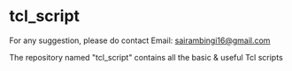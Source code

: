# tcl_script

For any suggestion, please do contact
Email: sairambingi16@gmail.com

The repository named "tcl_script" contains all the basic &amp; useful Tcl scripts
